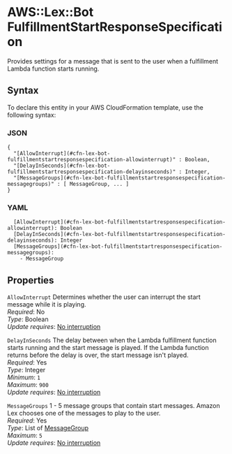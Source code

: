 # AWS::Lex::Bot FulfillmentStartResponseSpecification<a name="aws-properties-lex-bot-fulfillmentstartresponsespecification"></a>

Provides settings for a message that is sent to the user when a fulfillment Lambda function starts running\.

## Syntax<a name="aws-properties-lex-bot-fulfillmentstartresponsespecification-syntax"></a>

To declare this entity in your AWS CloudFormation template, use the following syntax:

### JSON<a name="aws-properties-lex-bot-fulfillmentstartresponsespecification-syntax.json"></a>

```
{
  "[AllowInterrupt](#cfn-lex-bot-fulfillmentstartresponsespecification-allowinterrupt)" : Boolean,
  "[DelayInSeconds](#cfn-lex-bot-fulfillmentstartresponsespecification-delayinseconds)" : Integer,
  "[MessageGroups](#cfn-lex-bot-fulfillmentstartresponsespecification-messagegroups)" : [ MessageGroup, ... ]
}
```

### YAML<a name="aws-properties-lex-bot-fulfillmentstartresponsespecification-syntax.yaml"></a>

```
  [AllowInterrupt](#cfn-lex-bot-fulfillmentstartresponsespecification-allowinterrupt): Boolean
  [DelayInSeconds](#cfn-lex-bot-fulfillmentstartresponsespecification-delayinseconds): Integer
  [MessageGroups](#cfn-lex-bot-fulfillmentstartresponsespecification-messagegroups): 
    - MessageGroup
```

## Properties<a name="aws-properties-lex-bot-fulfillmentstartresponsespecification-properties"></a>

`AllowInterrupt`  <a name="cfn-lex-bot-fulfillmentstartresponsespecification-allowinterrupt"></a>
Determines whether the user can interrupt the start message while it is playing\.  
*Required*: No  
*Type*: Boolean  
*Update requires*: [No interruption](https://docs.aws.amazon.com/AWSCloudFormation/latest/UserGuide/using-cfn-updating-stacks-update-behaviors.html#update-no-interrupt)

`DelayInSeconds`  <a name="cfn-lex-bot-fulfillmentstartresponsespecification-delayinseconds"></a>
The delay between when the Lambda fulfillment function starts running and the start message is played\. If the Lambda function returns before the delay is over, the start message isn't played\.  
*Required*: Yes  
*Type*: Integer  
*Minimum*: `1`  
*Maximum*: `900`  
*Update requires*: [No interruption](https://docs.aws.amazon.com/AWSCloudFormation/latest/UserGuide/using-cfn-updating-stacks-update-behaviors.html#update-no-interrupt)

`MessageGroups`  <a name="cfn-lex-bot-fulfillmentstartresponsespecification-messagegroups"></a>
1 \- 5 message groups that contain start messages\. Amazon Lex chooses one of the messages to play to the user\.  
*Required*: Yes  
*Type*: List of [MessageGroup](aws-properties-lex-bot-messagegroup.md)  
*Maximum*: `5`  
*Update requires*: [No interruption](https://docs.aws.amazon.com/AWSCloudFormation/latest/UserGuide/using-cfn-updating-stacks-update-behaviors.html#update-no-interrupt)